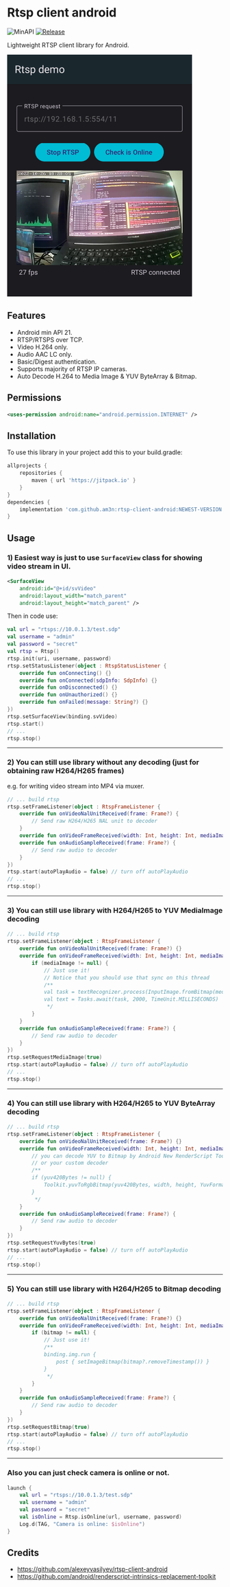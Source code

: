 # Rtsp client android
![MinAPI](https://img.shields.io/badge/API-21%2B-blue)
[![Release](https://jitpack.io/v/am3n/RTSP-Client-Android.svg)](https://jitpack.io/#am3n/RTSP-Client-Android)

Lightweight RTSP client library for Android.

![Screenshot](docs/images/Screenshot_20221026_182823.png?raw=true "Screenshot")

## Features

- Android min API 21.
- RTSP/RTSPS over TCP.
- Video H.264 only.
- Audio AAC LC only.
- Basic/Digest authentication.
- Supports majority of RTSP IP cameras.
- Auto Decode H.264 to Media Image & YUV ByteArray & Bitmap.

## Permissions

```xml
<uses-permission android:name="android.permission.INTERNET" />
```

## Installation

To use this library in your project add this to your build.gradle:

```gradle
allprojects {
    repositories {
        maven { url 'https://jitpack.io' }
    }
}
dependencies {
    implementation 'com.github.am3n:rtsp-client-android:NEWEST-VERSION'
}
```

## Usage

### 1) Easiest way is just to use `SurfaceView` class for showing video stream in UI.

```xml
<SurfaceView
    android:id="@+id/svVideo"
    android:layout_width="match_parent" 
    android:layout_height="match_parent" />
```

Then in code use:

```kotlin
val url = "rtsps://10.0.1.3/test.sdp"
val username = "admin"
val password = "secret"
val rtsp = Rtsp()
rtsp.init(uri, username, password)
rtsp.setStatusListener(object : RtspStatusListener {
    override fun onConnecting() {}
    override fun onConnected(sdpInfo: SdpInfo) {}
    override fun onDisconnected() {}
    override fun onUnauthorized() {}
    override fun onFailed(message: String?) {}
})
rtsp.setSurfaceView(binding.svVideo)
rtsp.start()
// ...
rtsp.stop()
```

---

### 2) You can still use library without any decoding (just for obtaining raw H264/H265 frames) 
e.g. for writing video stream into MP4 via muxer.

```kotlin
// ... build rtsp
rtsp.setFrameListener(object : RtspFrameListener {
    override fun onVideoNalUnitReceived(frame: Frame?) {
        // Send raw H264/H265 NAL unit to decoder
    }
    override fun onVideoFrameReceived(width: Int, height: Int, mediaImage: Image?, yuv420Bytes: ByteArray?, bitmap: Bitmap?) {}
    override fun onAudioSampleReceived(frame: Frame?) {
        // Send raw audio to decoder
    }
})
rtsp.start(autoPlayAudio = false) // turn off autoPlayAudio
// ...
rtsp.stop()
```

---

### 3) You can still use library with H264/H265 to YUV MediaImage decoding

```kotlin
// ... build rtsp
rtsp.setFrameListener(object : RtspFrameListener {
    override fun onVideoNalUnitReceived(frame: Frame?) {}
    override fun onVideoFrameReceived(width: Int, height: Int, mediaImage: Image?, yuv420Bytes: ByteArray?, bitmap: Bitmap?) {
        if (mediaImage != null) {
            // Just use it!
            // Notice that you should use that sync on this thread
            /**
            val task = textRecognizer.process(InputImage.fromBitmap(mediaImage, 0))
            val text = Tasks.await(task, 2000, TimeUnit.MILLISECONDS)
             */
        }
    }
    override fun onAudioSampleReceived(frame: Frame?) {
        // Send raw audio to decoder
    }
})
rtsp.setRequestMediaImage(true)
rtsp.start(autoPlayAudio = false) // turn off autoPlayAudio
// ...
rtsp.stop()
```

---

### 4) You can still use library with H264/H265 to YUV ByteArray decoding

```kotlin
// ... build rtsp
rtsp.setFrameListener(object : RtspFrameListener {
    override fun onVideoNalUnitReceived(frame: Frame?) {}
    override fun onVideoFrameReceived(width: Int, height: Int, mediaImage: Image?, yuv420Bytes: ByteArray?, bitmap: Bitmap?) {
        // you can decode YUV to Bitmap by Android New RenderScript Toolkit that integrated in the library 
        // or your custom decoder
        /**
        if (yuv420Bytes != null) {
            Toolkit.yuvToRgbBitmap(yuv420Bytes, width, height, YuvFormat.YUV_420_888)
        }
         */
    }
    override fun onAudioSampleReceived(frame: Frame?) {
        // Send raw audio to decoder
    }
})
rtsp.setRequestYuvBytes(true)
rtsp.start(autoPlayAudio = false) // turn off autoPlayAudio
// ...
rtsp.stop()
```

---


### 5) You can still use library with H264/H265 to Bitmap decoding

```kotlin
// ... build rtsp
rtsp.setFrameListener(object : RtspFrameListener {
    override fun onVideoNalUnitReceived(frame: Frame?) {}
    override fun onVideoFrameReceived(width: Int, height: Int, mediaImage: Image?, yuv420Bytes: ByteArray?, bitmap: Bitmap?) {
        if (bitmap != null) {
            // Just use it!
            /**
            binding.img.run {
                post { setImageBitmap(bitmap?.removeTimestamp()) }
            }
             */
        }
    }
    override fun onAudioSampleReceived(frame: Frame?) {
        // Send raw audio to decoder
    }
})
rtsp.setRequestBitmap(true)
rtsp.start(autoPlayAudio = false) // turn off autoPlayAudio
// ...
rtsp.stop()
```


---


### Also you can just check camera is online or not.

```kotlin
launch {
    val url = "rtsps://10.0.1.3/test.sdp"
    val username = "admin"
    val password = "secret"
    val isOnline = Rtsp.isOnline(url, username, password)
    Log.d(TAG, "Camera is online: $isOnline")
}
```

## Credits

* https://github.com/alexeyvasilyev/rtsp-client-android
* https://github.com/android/renderscript-intrinsics-replacement-toolkit


 
